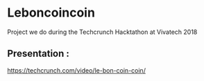 # Leboncoincoin

Project we do during the Techcrunch Hacktathon at Vivatech 2018

Presentation :
----

https://techcrunch.com/video/le-bon-coin-coin/
